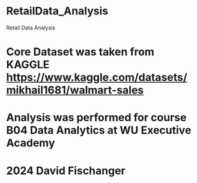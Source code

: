 # RetailData_Analysis
Retail Data Analysis

# Core Dataset was taken from KAGGLE https://www.kaggle.com/datasets/mikhail1681/walmart-sales
# Analysis was performed for course B04 Data Analytics at WU Executive Academy
# 2024 David Fischanger
